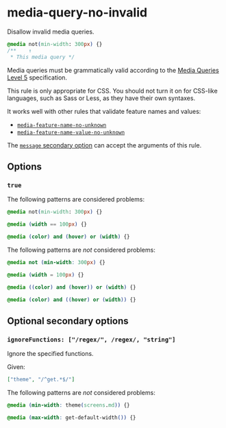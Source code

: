 # media-query-no-invalid

Disallow invalid media queries.

<!-- prettier-ignore -->
```css
@media not(min-width: 300px) {}
/**    ↑
 * This media query */
```

Media queries must be grammatically valid according to the [Media Queries Level 5](https://www.w3.org/TR/mediaqueries-5/) specification.

This rule is only appropriate for CSS. You should not turn it on for CSS-like languages, such as Sass or Less, as they have their own syntaxes.

It works well with other rules that validate feature names and values:

- [`media-feature-name-no-unknown`](../media-feature-name-no-unknown/README.md)
- [`media-feature-name-value-no-unknown`](../media-feature-name-value-no-unknown/README.md)

The [`message` secondary option](../../../docs/user-guide/configure.md#message) can accept the arguments of this rule.

## Options

### `true`

The following patterns are considered problems:

<!-- prettier-ignore -->
```css
@media not(min-width: 300px) {}
```

<!-- prettier-ignore -->
```css
@media (width == 100px) {}
```

<!-- prettier-ignore -->
```css
@media (color) and (hover) or (width) {}
```

The following patterns are _not_ considered problems:

<!-- prettier-ignore -->
```css
@media not (min-width: 300px) {}
```

<!-- prettier-ignore -->
```css
@media (width = 100px) {}
```

<!-- prettier-ignore -->
```css
@media ((color) and (hover)) or (width) {}
```

<!-- prettier-ignore -->
```css
@media (color) and ((hover) or (width)) {}
```

## Optional secondary options

### `ignoreFunctions: ["/regex/", /regex/, "string"]`

Ignore the specified functions.

Given:

```json
["theme", "/^get.*$/"]
```

The following patterns are _not_ considered problems:

<!-- prettier-ignore -->
```css
@media (min-width: theme(screens.md)) {}
```

<!-- prettier-ignore -->
```css
@media (max-width: get-default-width()) {}
```
